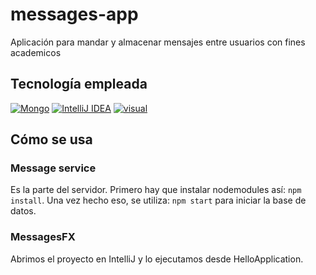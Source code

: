 # messages-app
Aplicación para mandar y almacenar mensajes entre usuarios con fines academicos

## Tecnología empleada

[![Mongo](https://img.shields.io/badge/MongoDb-6.0.4-purple?longCache=true&style=popout-square)]()
[![IntelliJ IDEA](https://img.shields.io/badge/IntelliJ_Idea-2022-blue.svg?longCache=true&style=popout-square)]()
[![visual](https://img.shields.io/badge/Visual_Studio-1.82.0-green.svg?longCache=true&style=popout-square)]()

## Cómo se usa
### Message service
Es la parte del servidor.
Primero hay que instalar nodemodules así: `npm install`.
Una vez hecho eso, se utiliza: `npm start` para iniciar la base de datos.

### MessagesFX
Abrimos el proyecto en IntelliJ y lo ejecutamos desde HelloApplication.

